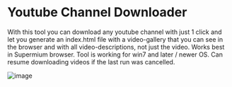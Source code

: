 # Youtube Channel Downloader

With this tool you can download any youtube channel with just 1 click and let you generate an index.html file with a video-gallery that you can see in the browser and with all video-descriptions, not just the video. Works best in Supermium browser. Tool is working for win7 and later / newer OS. Can resume downloading videos if the last run was cancelled.

![image](https://github.com/user-attachments/assets/20d14b92-52d8-4984-a57e-910f5bedc1b6)
